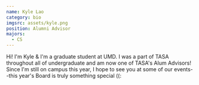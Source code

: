 ```yaml
---
name: Kyle Lao
category: bio
imgsrc: assets/kyle.png
position: Alumni Advisor
majors:
  - CS
---
```

Hi! I'm Kyle & I'm a graduate student at UMD. I was a part of TASA throughout all of undergraduate and am now one of TASA's Alum Advisors! Since I'm still on campus this year, I hope to see you at some of our events--this year's Board is truly something special ((: